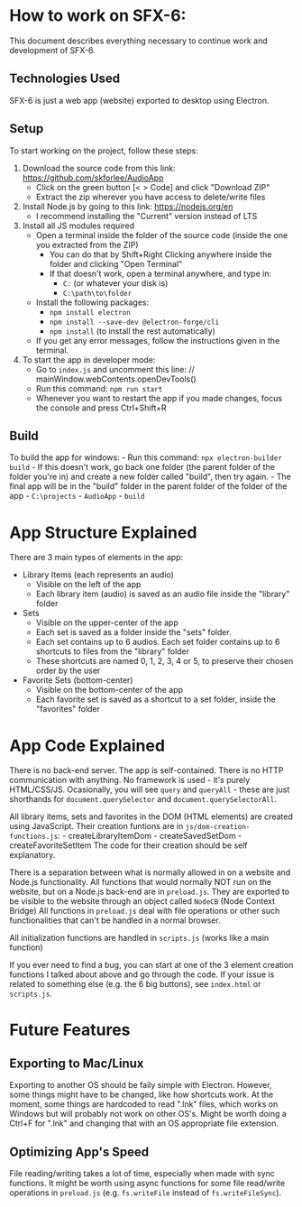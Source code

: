 
# How to work on SFX-6:
This document describes everything necessary to continue work and development of SFX-6.


## Technologies Used
SFX-6 is just a web app (website) exported to desktop using Electron.

## Setup
To start working on the project, follow these steps:
1. Download the source code from this link: https://github.com/skforlee/AudioApp
    - Click on the green button [< > Code] and click "Download ZIP"
    - Extract the zip wherever you have access to delete/write files
2. Install Node.js by going to this link: https://nodejs.org/en
    - I recommend installing the "Current" version instead of LTS
3. Install all JS modules required
    - Open a terminal inside the folder of the source code (inside the one you extracted from the ZIP)
        - You can do that by Shift+Right Clicking anywhere inside the folder and clicking "Open Terminal"
        - If that doesn't work, open a terminal anywhere, and type in:
            - `C:` (or whatever your disk is)
            - `C:\path\to\folder`
    - Install the following packages:
        - `npm install electron`
        - `npm install --save-dev @electron-forge/cli`
        - `npm install` (to install the rest automatically)
    - If you get any error messages, follow the instructions given in the terminal.
4. To start the app in developer mode:
    - Go to `index.js` and uncomment this line: // mainWindow.webContents.openDevTools()
    - Run this command: `npm run start`
    - Whenever you want to restart the app if you made changes, focus the console and press Ctrl+Shift+R

## Build
To build the app for windows:
    - Run this command: `npx electron-builder build`
    - If this doesn't work, go back one folder (the parent folder of the folder you're in) and create a new folder called "build", then try again.
    - The final app will be in the "build" folder in the parent folder of the folder of the app
        - `C:\projects`
            - `AudioApp`
            - `build`

# App Structure Explained
There are 3 main types of elements in the app:
- Library Items (each represents an audio)
    - Visible on the left of the app
    - Each library item (audio) is saved as an audio file inside the "library" folder
- Sets
    - Visible on the upper-center of the app
    - Each set is saved as a folder inside the "sets" folder.
    - Each set contains up to 6 audios. Each set folder contains up to 6 shortcuts to files from the "library" folder
    - These shortcuts are named 0, 1, 2, 3, 4 or 5, to preserve their chosen order by the user
- Favorite Sets (bottom-center)
    - Visible on the bottom-center of the app
    - Each favorite set is saved as a shortcut to a set folder, inside the "favorites" folder

# App Code Explained
There is no back-end server. The app is self-contained.
There is no HTTP communication with anything.
No framework is used - it's purely HTML/CSS/JS.
Ocasionally, you will see `query` and `queryAll` - these are just shorthands for `document.querySelector` and `document.querySelectorAll`.

All library items, sets and favorites in the DOM (HTML elements) are created using JavaScript.
Their creation funtions are in `js/dom-creation-functions.js`:
    - createLibraryItemDom
    - createSavedSetDom
    - createFavoriteSetItem
The code for their creation should be self explanatory.

There is a separation between what is normally allowed in on a website and Node.js functionality.
All functions that would normally NOT run on the website, but on a Node.js back-end are in `preload.js`.
They are exported to be visible to the website through an object called `NodeCB` (Node Context Bridge)
All functions in `preload.js` deal with file operations or other such functionalities that can't be handled in a normal browser.

All initialization functions are handled in `scripts.js` (works like a main function)

If you ever need to find a bug, you can start at one of the 3 element creation functions I talked about above and go through the code.
If your issue is related to something else (e.g. the 6 big buttons), see `index.html` or `scripts.js`.

# Future Features
## Exporting to Mac/Linux
Exporting to another OS should be faily simple with Electron.
However, some things might have to be changed, like how shortcuts work.
At the moment, some things are hardcoded to read ".lnk" files, which works on Windows but will probably not work on other OS's. Might be worth doing a Ctrl+F for ".lnk" and changing that with an OS appropriate file extension.
## Optimizing App's Speed
File reading/writing takes a lot of time, especially when made with sync functions.
It might be worth using async functions for some file read/write operations in `preload.js` (e.g. `fs.writeFile` instead of `fs.writeFileSync`).

